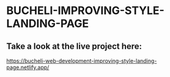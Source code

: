 # BUCHELI-IMPROVING-STYLE-LANDING-PAGE

## Take a look at the live project here:
https://bucheli-web-development-improving-style-landing-page.netlify.app/
